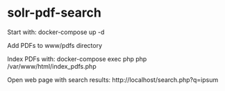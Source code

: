 # solr-pdf-search

Start with:
docker-compose up -d

Add PDFs to www/pdfs directory

Index PDFs with:
docker-compose exec php php /var/www/html/index_pdfs.php

Open web page with search results:
http://localhost/search.php?q=ipsum

